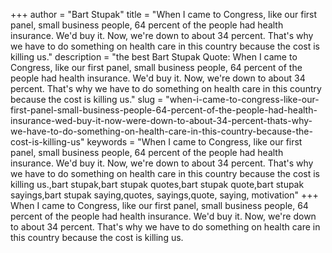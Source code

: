 +++
author = "Bart Stupak"
title = "When I came to Congress, like our first panel, small business people, 64 percent of the people had health insurance. We'd buy it. Now, we're down to about 34 percent. That's why we have to do something on health care in this country because the cost is killing us."
description = "the best Bart Stupak Quote: When I came to Congress, like our first panel, small business people, 64 percent of the people had health insurance. We'd buy it. Now, we're down to about 34 percent. That's why we have to do something on health care in this country because the cost is killing us."
slug = "when-i-came-to-congress-like-our-first-panel-small-business-people-64-percent-of-the-people-had-health-insurance-wed-buy-it-now-were-down-to-about-34-percent-thats-why-we-have-to-do-something-on-health-care-in-this-country-because-the-cost-is-killing-us"
keywords = "When I came to Congress, like our first panel, small business people, 64 percent of the people had health insurance. We'd buy it. Now, we're down to about 34 percent. That's why we have to do something on health care in this country because the cost is killing us.,bart stupak,bart stupak quotes,bart stupak quote,bart stupak sayings,bart stupak saying,quotes, sayings,quote, saying, motivation"
+++
When I came to Congress, like our first panel, small business people, 64 percent of the people had health insurance. We'd buy it. Now, we're down to about 34 percent. That's why we have to do something on health care in this country because the cost is killing us.
